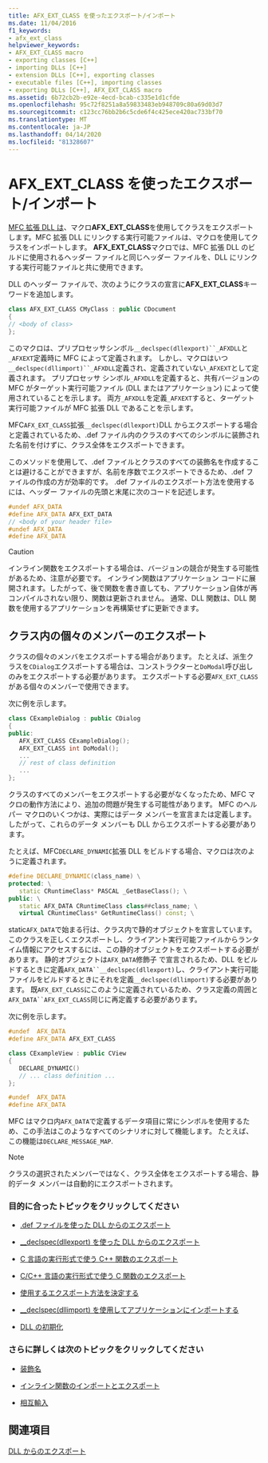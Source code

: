 ```yaml
---
title: AFX_EXT_CLASS を使ったエクスポート/インポート
ms.date: 11/04/2016
f1_keywords:
- afx_ext_class
helpviewer_keywords:
- AFX_EXT_CLASS macro
- exporting classes [C++]
- importing DLLs [C++]
- extension DLLs [C++], exporting classes
- executable files [C++], importing classes
- exporting DLLs [C++], AFX_EXT_CLASS macro
ms.assetid: 6b72cb2b-e92e-4ecd-bcab-c335e1d1cfde
ms.openlocfilehash: 95c72f8251a8a59833483eb948709c80a69d03d7
ms.sourcegitcommit: c123cc76bb2b6c5cde6f4c425ece420ac733bf70
ms.translationtype: MT
ms.contentlocale: ja-JP
ms.lasthandoff: 04/14/2020
ms.locfileid: "81328607"
---
```

# <a name="exporting-and-importing-using-afx_ext_class"></a>AFX_EXT_CLASS を使ったエクスポート/インポート

[MFC 拡張 DLL は](extension-dlls-overview.md)、マクロ**AFX_EXT_CLASS**を使用してクラスをエクスポートします。MFC 拡張 DLL にリンクする実行可能ファイルは、マクロを使用してクラスをインポートします。 **AFX_EXT_CLASS**マクロでは、MFC 拡張 DLL のビルドに使用されるヘッダー ファイルと同じヘッダー ファイルを、DLL にリンクする実行可能ファイルと共に使用できます。

DLL のヘッダー ファイルで、次のようにクラスの宣言に**AFX_EXT_CLASS**キーワードを追加します。

```cpp
class AFX_EXT_CLASS CMyClass : public CDocument
{
// <body of class>
};
```

このマクロは、プリプロセッサシンボル`__declspec(dllexport)``_AFXDLL`と`_AFXEXT`定義時に MFC によって定義されます。 しかし、マクロはいつ`__declspec(dllimport)``_AFXDLL`定義され、定義されていない`_AFXEXT`として定義されます。 プリプロセッサ シンボル`_AFXDLL`を定義すると、共有バージョンの MFC がターゲット実行可能ファイル (DLL またはアプリケーション) によって使用されていることを示します。 両方`_AFXDLL`を定義`_AFXEXT`すると、ターゲット実行可能ファイルが MFC 拡張 DLL であることを示します。

MFC`AFX_EXT_CLASS`拡張`__declspec(dllexport)`DLL からエクスポートする場合と定義されているため、.def ファイル内のクラスのすべてのシンボルに装飾された名前を付けずに、クラス全体をエクスポートできます。

このメソッドを使用して、.def ファイルとクラスのすべての装飾名を作成することは避けることができますが、名前を序数でエクスポートできるため、.def ファイルの作成の方が効率的です。 .def ファイルのエクスポート方法を使用するには、ヘッダー ファイルの先頭と末尾に次のコードを記述します。

```cpp
#undef AFX_DATA
#define AFX_DATA AFX_EXT_DATA
// <body of your header file>
#undef AFX_DATA
#define AFX_DATA
```

> [!CAUTION]
> インライン関数をエクスポートする場合は、バージョンの競合が発生する可能性があるため、注意が必要です。 インライン関数はアプリケーション コードに展開されます。したがって、後で関数を書き直しても、アプリケーション自体が再コンパイルされない限り、関数は更新されません。 通常、DLL 関数は、DLL 関数を使用するアプリケーションを再構築せずに更新できます。

## <a name="exporting-individual-members-in-a-class"></a>クラス内の個々のメンバーのエクスポート

クラスの個々のメンバをエクスポートする場合があります。 たとえば、派生クラスを`CDialog`エクスポートする場合は、コンストラクターと`DoModal`呼び出しのみをエクスポートする必要があります。 エクスポートする必要`AFX_EXT_CLASS`がある個々のメンバーで使用できます。

次に例を示します。

```cpp
class CExampleDialog : public CDialog
{
public:
   AFX_EXT_CLASS CExampleDialog();
   AFX_EXT_CLASS int DoModal();
   ...
   // rest of class definition
   ...
};
```

クラスのすべてのメンバーをエクスポートする必要がなくなったため、MFC マクロの動作方法により、追加の問題が発生する可能性があります。 MFC のヘルパー マクロのいくつかは、実際にはデータ メンバーを宣言または定義します。 したがって、これらのデータ メンバーも DLL からエクスポートする必要があります。

たとえば、MFC`DECLARE_DYNAMIC`拡張 DLL をビルドする場合、マクロは次のように定義されます。

```cpp
#define DECLARE_DYNAMIC(class_name) \
protected: \
   static CRuntimeClass* PASCAL _GetBaseClass(); \
public: \
   static AFX_DATA CRuntimeClass class##class_name; \
   virtual CRuntimeClass* GetRuntimeClass() const; \
```

static`AFX_DATA`で始まる行は、クラス内で静的オブジェクトを宣言しています。 このクラスを正しくエクスポートし、クライアント実行可能ファイルからランタイム情報にアクセスするには、この静的オブジェクトをエクスポートする必要があります。 静的オブジェクトは`AFX_DATA`修飾子 で宣言されるため、DLL をビルドするときに定義`AFX_DATA``__declspec(dllexport)`し、クライアント実行可能ファイルをビルドするときにそれを定義`__declspec(dllimport)`する必要があります。 既`AFX_EXT_CLASS`にこのように定義されているため、クラス定義の周囲と`AFX_DATA``AFX_EXT_CLASS`同じに再定義する必要があります。

次に例を示します。

```cpp
#undef  AFX_DATA
#define AFX_DATA AFX_EXT_CLASS

class CExampleView : public CView
{
   DECLARE_DYNAMIC()
   // ... class definition ...
};

#undef  AFX_DATA
#define AFX_DATA
```

MFC はマクロ内`AFX_DATA`で定義するデータ項目に常にシンボルを使用するため、この手法はこのようなすべてのシナリオに対して機能します。 たとえば、この機能は`DECLARE_MESSAGE_MAP`.

> [!NOTE]
> クラスの選択されたメンバーではなく、クラス全体をエクスポートする場合、静的データ メンバーは自動的にエクスポートされます。

### <a name="what-do-you-want-to-do"></a>目的に合ったトピックをクリックしてください

- [.def ファイルを使った DLL からのエクスポート](exporting-from-a-dll-using-def-files.md)

- [__declspec(dllexport) を使った DLL からのエクスポート](exporting-from-a-dll-using-declspec-dllexport.md)

- [C 言語の実行形式で使う C++ 関数のエクスポート](exporting-cpp-functions-for-use-in-c-language-executables.md)

- [C/C++ 言語の実行形式で使う C 関数のエクスポート](exporting-c-functions-for-use-in-c-or-cpp-language-executables.md)

- [使用するエクスポート方法を決定する](determining-which-exporting-method-to-use.md)

- [__declspec(dllimport) を使用してアプリケーションにインポートする](importing-into-an-application-using-declspec-dllimport.md)

- [DLL の初期化](run-time-library-behavior.md#initializing-a-dll)

### <a name="what-do-you-want-to-know-more-about"></a>さらに詳しくは次のトピックをクリックしてください

- [装飾名](reference/decorated-names.md)

- [インライン関数のインポートとエクスポート](importing-and-exporting-inline-functions.md)

- [相互輸入](mutual-imports.md)

## <a name="see-also"></a>関連項目

[DLL からのエクスポート](exporting-from-a-dll.md)

